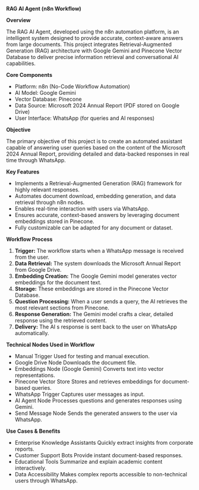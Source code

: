﻿**RAG AI Agent (n8n Workflow)**

**Overview**

The RAG AI Agent, developed using the n8n automation platform, is an intelligent system designed to provide accurate, context-aware answers from large documents. This project integrates Retrieval-Augmented Generation (RAG) architecture with Google Gemini and Pinecone Vector Database to deliver precise information retrieval and conversational AI capabilities.

**Core Components**

- Platform: n8n (No-Code Workflow Automation)
- AI Model: Google Gemini 
- Vector Database: Pinecone
- Data Source: Microsoft 2024 Annual Report (PDF stored on Google Drive)
- User Interface: WhatsApp (for queries and AI responses)

**Objective**

The  primary  objective  of  this  project  is  to  create  an  automated  assistant  capable  of answering  user  queries  based  on  the  content  of  the  Microsoft  2024  Annual  Report, providing detailed and data-backed responses in real time through WhatsApp.

**Key Features**

- Implements  a  Retrieval-Augmented  Generation  (RAG)  framework  for  highly  relevant responses.
- Automates document download, embedding generation, and data retrieval through n8n nodes.
- Enables real-time interaction with users via WhatsApp.
- Ensures accurate, context-based answers by leveraging document embeddings stored in Pinecone.
- Fully customizable   can be adapted for any document or dataset.

**Workflow Process**

1. **Trigger:** The workflow starts when a WhatsApp message is received from the user.
1. **Data Retrieval:** The system downloads the Microsoft Annual Report from Google Drive.
1. **Embedding Creation:** The Google Gemini model generates vector embeddings for the document text.
1. **Storage:** These embeddings are stored in the Pinecone Vector Database.
1. **Question Processing:** When a user sends a query, the AI retrieves the most relevant sections from Pinecone.
6. **Response Generation:** The Gemini model crafts a clear, detailed response using the retrieved content.
6. **Delivery:** The AI s response is sent back to the user on WhatsApp automatically.

**Technical Nodes Used in Workflow**

- Manual Trigger   Used for testing and manual execution.
- Google Drive Node   Downloads the document file.
- Embeddings Node (Google Gemini)   Converts text into vector representations.
- Pinecone Vector Store   Stores and retrieves embeddings for document-based queries.
- WhatsApp Trigger   Captures user messages as input.
- AI Agent Node   Processes questions and generates responses using Gemini.
- Send Message Node   Sends the generated answers to the user via WhatsApp.

**Use Cases & Benefits**

- Enterprise Knowledge Assistants   Quickly extract insights from corporate reports.
- Customer Support Bots   Provide instant document-based responses.
- Educational Tools   Summarize and explain academic content interactively.
- Data Accessibility   Makes complex reports accessible to non-technical users through WhatsApp.




